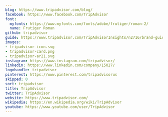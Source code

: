 ```yaml
---
blog: https://www.tripadvisor.com/blog/
facebook: https://www.facebook.com/TripAdvisor
font:
  myfonts: https://www.myfonts.com/fonts/adobe/frutiger/roman-2/
  name: Frutiger Roman
github: tripadvisor
guide: https://www.tripadvisor.com/TripAdvisorInsights/n2716/brand-guidelines-partners
images:
- tripadvisor-icon.svg
- tripadvisor-card.png
- tripadvisor-ar21.svg
instagram: https://www.instagram.com/tripadvisor/
linkedin: https://www.linkedin.com/company/15027/
logohandle: tripadvisor
pinterest: https://www.pinterest.com/tripadvisorus
skipped: 0
sort: tripadvisor
title: TripAdvisor
twitter: TripAdvisor
website: https://www.tripadvisor.com/
wikipedia: https://en.wikipedia.org/wiki/TripAdvisor
youtube: https://www.youtube.com/user/TripAdvisor
---
```

